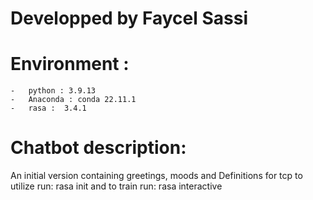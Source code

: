 # Developped by Faycel Sassi
# Environment :
    -   python : 3.9.13
    -   Anaconda : conda 22.11.1
    -   rasa :  3.4.1
# Chatbot description:
An initial version containing greetings, moods and Definitions for tcp 
    to utilize run: 
rasa init 
    and to train run:
rasa interactive